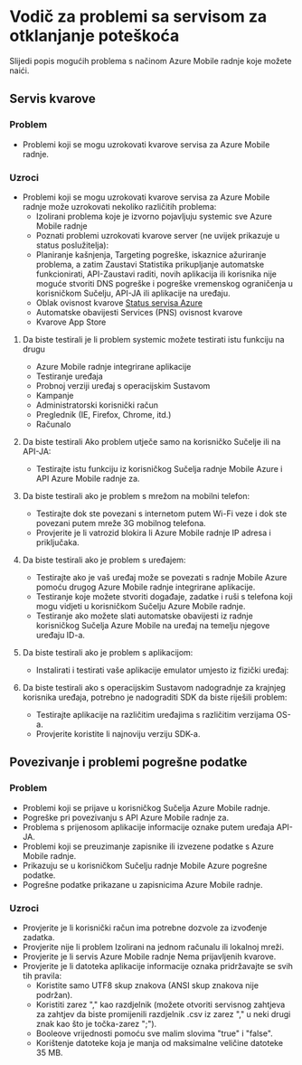<properties 
   pageTitle="Azure mobilne radnje vodič – servis za otklanjanje poteškoća" 
   description="Vodiči za Azure mobilne radnje za otklanjanje poteškoća" 
   services="mobile-engagement" 
   documentationCenter="" 
   authors="piyushjo" 
   manager="dwrede" 
   editor=""/>

<tags
   ms.service="mobile-engagement"
   ms.devlang="na"
   ms.topic="article"
   ms.tgt_pltfrm="mobile-multiple"
   ms.workload="mobile" 
   ms.date="08/19/2016"
   ms.author="piyushjo"/>

# <a name="troubleshooting-guide-for-service-issues"></a>Vodič za problemi sa servisom za otklanjanje poteškoća

Slijedi popis mogućih problema s načinom Azure Mobile radnje koje možete naići.

## <a name="service-outages"></a>Servis kvarove

### <a name="issue"></a>Problem
- Problemi koji se mogu uzrokovati kvarove servisa za Azure Mobile radnje.

### <a name="causes"></a>Uzroci
- Problemi koji se mogu uzrokovati kvarove servisa za Azure Mobile radnje može uzrokovati nekoliko različitih problema:
    - Izolirani problema koje je izvorno pojavljuju systemic sve Azure Mobile radnje
    - Poznati problemi uzrokovati kvarove server (ne uvijek prikazuje u status poslužitelja):
    - Planiranje kašnjenja, Targeting pogreške, iskaznice ažuriranje problema, a zatim Zaustavi Statistika prikupljanje automatske funkcionirati, API-Zaustavi raditi, novih aplikacija ili korisnika nije moguće stvoriti DNS pogreške i pogreške vremenskog ograničenja u korisničkom Sučelju, API-JA ili aplikacije na uređaju.
    - Oblak ovisnost kvarove [Status servisa Azure](http://status.azure.com/)
    - Automatske obavijesti Services (PNS) ovisnost kvarove
    - Kvarove App Store

1) Da biste testirali je li problem systemic možete testirati istu funkciju na drugu
   
   - Azure Mobile radnje integrirane aplikacije
   - Testiranje uređaja
   - Probnoj verziji uređaj s operacijskim Sustavom
   - Kampanje
   - Administratorski korisnički račun
   - Preglednik (IE, Firefox, Chrome, itd.)
   - Računalo

2) Da biste testirali Ako problem utječe samo na korisničko Sučelje ili na API-JA:

   - Testirajte istu funkciju iz korisničkog Sučelja radnje Mobile Azure i API Azure Mobile radnje za.

3) Da biste testirali ako je problem s mrežom na mobilni telefon:

   - Testirajte dok ste povezani s internetom putem Wi-Fi veze i dok ste povezani putem mreže 3G mobilnog telefona.
   - Provjerite je li vatrozid blokira li Azure Mobile radnje IP adresa i priključaka.

4) Da biste testirali ako je problem s uređajem:

   - Testirajte ako je vaš uređaj može se povezati s radnje Mobile Azure pomoću drugog Azure Mobile radnje integrirane aplikacije.
   - Testiranje koje možete stvoriti događaje, zadatke i ruši s telefona koji mogu vidjeti u korisničkom Sučelju Azure Mobile radnje. 
   - Testiranje ako možete slati automatske obavijesti iz radnje korisničkog Sučelja Azure Mobile na uređaj na temelju njegove uređaju ID-a. 

5) Da biste testirali ako je problem s aplikacijom:

   - Instalirati i testirati vaše aplikacije emulator umjesto iz fizički uređaj:
   
6) Da biste testirali ako s operacijskim Sustavom nadogradnje za krajnjeg korisnika uređaja, potrebno je nadograditi SDK da biste riješili problem:

   - Testirajte aplikacije na različitim uređajima s različitim verzijama OS-a.
   - Provjerite koristite li najnoviju verziju SDK-a.
 
## <a name="connectivity-and-incorrect-information-issues"></a>Povezivanje i problemi pogrešne podatke

### <a name="issue"></a>Problem
- Problemi koji se prijave u korisničkog Sučelja Azure Mobile radnje.
- Pogreške pri povezivanju s API Azure Mobile radnje za.
- Problema s prijenosom aplikacije informacije oznake putem uređaja API-JA.
- Problemi koji se preuzimanje zapisnike ili izvezene podatke s Azure Mobile radnje.
- Prikazuju se u korisničkom Sučelju radnje Mobile Azure pogrešne podatke.
- Pogrešne podatke prikazane u zapisnicima Azure Mobile radnje.

### <a name="causes"></a>Uzroci
* Provjerite je li korisnički račun ima potrebne dozvole za izvođenje zadatka.
* Provjerite nije li problem Izolirani na jednom računalu ili lokalnoj mreži.
* Provjerite je li servis Azure Mobile radnje Nema prijavljenih kvarove.
* Provjerite je li datoteka aplikacije informacije oznaka pridržavajte se svih tih pravila:
    - Koristite samo UTF8 skup znakova (ANSI skup znakova nije podržan).
    - Koristiti zarez "," kao razdjelnik (možete otvoriti servisnog zahtjeva za zahtjev da biste promijenili razdjelnik .csv iz zarez "," u neki drugi znak kao što je točka-zarez ";").
    - Booleove vrijednosti pomoću sve malim slovima "true" i "false".
    - Korištenje datoteke koja je manja od maksimalne veličine datoteke 35 MB.
 
